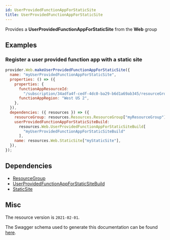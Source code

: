 ```yaml
---
id: UserProvidedFunctionAppForStaticSite
title: UserProvidedFunctionAppForStaticSite
---
```

Provides a **UserProvidedFunctionAppForStaticSite** from the **Web** group
## Examples
### Register a user provided function app with a static site
```js
provider.Web.makeUserProvidedFunctionAppForStaticSite({
  name: "myUserProvidedFunctionAppForStaticSite",
  properties: () => ({
    properties: {
      functionAppResourceId:
        "/subscription/34adfa4f-cedf-4dc0-ba29-b6d1a69ab345/resourceGroups/functionRG/providers/Microsoft.Web/sites/testFunctionApp",
      functionAppRegion: "West US 2",
    },
  }),
  dependencies: ({ resources }) => ({
    resourceGroup: resources.Resources.ResourceGroup["myResourceGroup"],
    userProvidedFunctionAppForStaticSiteBuild:
      resources.Web.UserProvidedFunctionAppForStaticSiteBuild[
        "myUserProvidedFunctionAppForStaticSiteBuild"
      ],
    name: resources.Web.StaticSite["myStaticSite"],
  }),
});

```
## Dependencies
- [ResourceGroup](../Resources/ResourceGroup.md)
- [UserProvidedFunctionAppForStaticSiteBuild](../Web/UserProvidedFunctionAppForStaticSiteBuild.md)
- [StaticSite](../Web/StaticSite.md)
## Misc
The resource version is `2021-02-01`.

The Swagger schema used to generate this documentation can be found [here](https://github.com/Azure/azure-rest-api-specs/tree/main/specification/web/resource-manager/Microsoft.Web/stable/2021-02-01/StaticSites.json).

